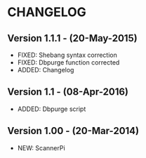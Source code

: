 # CHANGELOG

## Version 1.1.1 - (20-May-2015)
* FIXED: Shebang syntax correction
* FIXED: Dbpurge function corrected
* ADDED: Changelog

## Version 1.1 - (08-Apr-2016)
* ADDED: Dbpurge script

## Version 1.00 - (20-Mar-2014)
* NEW: ScannerPi